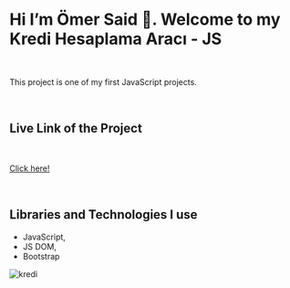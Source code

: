 
<h1>Hi I’m Ömer Said 👋. Welcome to my Kredi Hesaplama Aracı - JS</h1>

<br>

<p>This project is one of my first JavaScript projects.</p>

<br>

<h2>Live Link of the Project</h2>

<br>

[Click here!](https://omersb.github.io/KrediHesapla_js/)

<br>

<h2>Libraries and Technologies I use</h2>

* JavaScript, 
* JS DOM, 
* Bootstrap

![kredi](https://user-images.githubusercontent.com/97898216/171054559-48a41815-2037-414b-9a57-ea5f22b59476.png)
